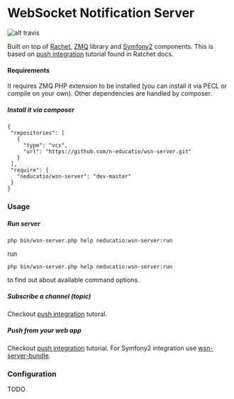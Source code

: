 WebSocket Notification Server
==========
![alt travis](https://travis-ci.org/n-educatio/wsn-server.svg?branch=master)

Built on top of [Rachet](http://socketo.me), [ZMQ](http://zeromq.org) library and [Symfony2](http://symfony.com) components. This is based on [push integration](http://socketo.me/docs/push) tutorial found in Ratchet docs.

#### Requirements
It requires ZMQ PHP extension to be installed (you can install it via PECL or compile on your own). Other dependencies are handled by composer.


##### Install it via composer
 ```
{
  "repositories": [
    {
      "type": "vcs",
      "url": "https://github.com/n-educatio/wsn-server.git"
    }
  ],
  "require": {
    "neducatio/wsn-server": "dev-master"
  }
}
```


### Usage
##### Run server
```
php bin/wsn-server.php help neducatio:wsn-server:run

```
run 
```
php bin/wsn-server.php help neducatio:wsn-server:run
```
to find out about available command options.

##### Subscribe a channel (topic)
Checkout [push integration](http://socketo.me/docs/push) tutoral.

##### Push from your web app
Checkout [push integration](http://socketo.me/docs/push) tutorial. For Symfony2 integration use [wsn-server-bundle](https://github.com/n-educatio/wsn-server-bundle).

### Configuration
TODO
